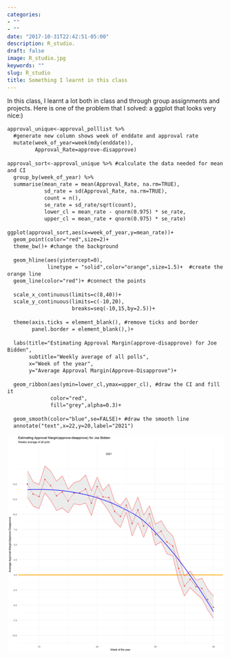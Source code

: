 ```yaml
---
categories:
- ""
- ""
date: "2017-10-31T22:42:51-05:00"
description: R_studio.
draft: false
image: R_studio.jpg
keywords: ""
slug: R_studio
title: Something I learnt in this class
---
```


In this class, I learnt a lot both in class and through group assignments and projects.
Here is one of the problem that I solved: a ggplot that looks very nice:)

```{r}
approval_unique<-approval_polllist %>%  
  #generate new column shows week of enddate and approval rate
  mutate(week_of_year=week(mdy(enddate)),
         Approval_Rate=approve-disapprove) 

approval_sort<-approval_unique %>% #calculate the data needed for mean and CI
  group_by(week_of_year) %>% 
  summarise(mean_rate = mean(Approval_Rate, na.rm=TRUE),
            sd_rate = sd(Approval_Rate, na.rm=TRUE),
            count = n(),
            se_rate = sd_rate/sqrt(count),
            lower_cl = mean_rate - qnorm(0.975) * se_rate,
            upper_cl = mean_rate + qnorm(0.975) * se_rate)

ggplot(approval_sort,aes(x=week_of_year,y=mean_rate))+
  geom_point(color="red",size=2)+
  theme_bw()+ #change the background
  
  geom_hline(aes(yintercept=0),
             linetype = "solid",color="orange",size=1.5)+  #create the orange line 
  geom_line(color="red")+ #connect the points
  
  scale_x_continuous(limits=c(8,40))+ 
  scale_y_continuous(limits=c(-10,20),
                     breaks=seq(-10,15,by=2.5))+
  
  theme(axis.ticks = element_blank(), #remove ticks and border
        panel.border = element_blank(),)+
  
  labs(title="Estimating Approval Margin(approve-disapprove) for Joe Bidden",
       subtitle="Weekly average of all polls",
       x="Week of the year",
       y="Average Approval Margin(Approve-Disapprove")+
  
  geom_ribbon(aes(ymin=lower_cl,ymax=upper_cl), #draw the CI and fill it
              color="red",
              fill="grey",alpha=0.3)+
  
  geom_smooth(color="blue",se=FALSE)+ #draw the smooth line
  annotate("text",x=22,y=20,label="2021")

```

![Biden Task](https://raw.githubusercontent.com/Siqiong-zhou/my_website/main/themes/forty/static/img/r_graph.png)